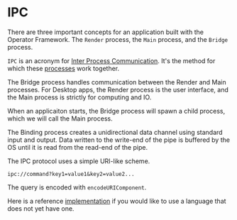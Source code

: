 # IPC

There are three important concepts for an application built with the Operator
Framework. The `Render` process, the `Main` process, and the `Bridge` process.

`IPC` is an acronym for [Inter Process Communication][ipc]. It's the method for
which these [processes][processes] work together.

The Bridge process handles communication between the Render and Main
processes. For Desktop apps, the Render process is the user interface, and the
Main process is strictly for computing and IO.

When an applicaiton starts, the Bridge process will spawn a child process, which
we will call the Main process.

The Binding process creates a unidirectional data channel using standard input
and output. Data written to the write-end of the pipe is buffered by the OS
until it is read from the read-end of the pipe.

The IPC protocol uses a simple URI-like scheme.

```uri
ipc://command?key1=value1&key2=value2...
```

The query is encoded with `encodeURIComponent`.

Here is a reference [implementation][0] if you would like to use a language
that does not yet have one.

[processes]:https://en.wikipedia.org/wiki/Process_(computing)
[ipc]:https://en.wikipedia.org/wiki/Inter-process_communication
[0]: https://github.com/socketsupply/operatorframework/blob/master/test/example/src/main/ipc.js
